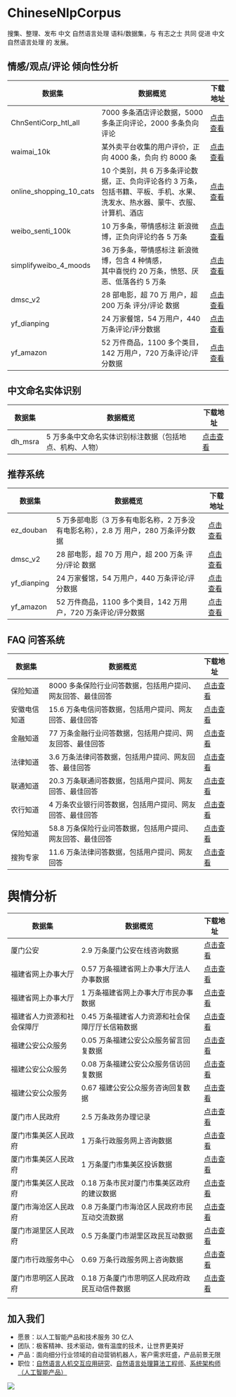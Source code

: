 # ChineseNlpCorpus
搜集、整理、发布 中文 自然语言处理 语料/数据集，与 有志之士 共同 促进 中文 自然语言处理 的 发展。

## 情感/观点/评论 倾向性分析

| 数据集 | 数据概览 | 下载地址 |
| ----- | -------- | ------- |
| ChnSentiCorp_htl_all | 7000 多条酒店评论数据，5000 多条正向评论，2000 多条负向评论 | [点击查看](./datasets/ChnSentiCorp_htl_all/intro.ipynb) |
| waimai_10k | 某外卖平台收集的用户评价，正向 4000 条，负向 约 8000 条 | [点击查看](./datasets/waimai_10k/intro.ipynb) |
| online_shopping_10_cats | 10 个类别，共 6 万多条评论数据，正、负向评论各约 3 万条，<br /> 包括书籍、平板、手机、水果、洗发水、热水器、蒙牛、衣服、计算机、酒店 | [点击查看](./datasets/online_shopping_10_cats/intro.ipynb) |
| weibo_senti_100k | 10 万多条，带情感标注 新浪微博，正负向评论约各 5 万条 | [点击查看](./datasets/weibo_senti_100k/intro.ipynb) |
| simplifyweibo_4_moods | 36 万多条，带情感标注 新浪微博，包含 4 种情感，<br /> 其中喜悦约 20 万条，愤怒、厌恶、低落各约 5 万条 | [点击查看](./datasets/simplifyweibo_4_moods/intro.ipynb) |
| dmsc_v2 | 28 部电影，超 70 万 用户，超 200 万条 评分/评论 数据 | [点击查看](./datasets/dmsc_v2/intro.ipynb) |
| yf_dianping | 24 万家餐馆，54 万用户，440 万条评论/评分数据 | [点击查看](./datasets/yf_dianping/intro.ipynb) |
| yf_amazon | 52 万件商品，1100 多个类目，142 万用户，720 万条评论/评分数据 | [点击查看](./datasets/yf_amazon/intro.ipynb) |

## 中文命名实体识别

| 数据集 | 数据概览 | 下载地址 |
| ----- | -------- | ------- |
| dh_msra | 5 万多条中文命名实体识别标注数据（包括地点、机构、人物） | [点击查看](./datasets/dh_msra/intro.ipynb) |

## 推荐系统

| 数据集 | 数据概览 | 下载地址 |
| ----- | -------- | ------- |
| ez_douban | 5 万多部电影（3 万多有电影名称，2 万多没有电影名称），2.8 万 用户，280 万条评分数据 | [点击查看](./datasets/ez_douban/intro.ipynb) |
| dmsc_v2 | 28 部电影，超 70 万 用户，超 200 万条 评分/评论 数据 | [点击查看](./datasets/dmsc_v2/intro.ipynb) |
| yf_dianping | 24 万家餐馆，54 万用户，440 万条评论/评分数据 | [点击查看](./datasets/yf_dianping/intro.ipynb) |
| yf_amazon | 52 万件商品，1100 多个类目，142 万用户，720 万条评论/评分数据 | [点击查看](./datasets/yf_amazon/intro.ipynb) |

## FAQ 问答系统

| 数据集 | 数据概览 | 下载地址 |
| ----- | -------- | ------- |
| 保险知道 | 8000 多条保险行业问答数据，包括用户提问、网友回答、最佳回答 | [点击查看](./datasets/baoxianzhidao/intro.ipynb) |
| 安徽电信知道 | 15.6 万条电信问答数据，包括用户提问、网友回答、最佳回答 | [点击查看](./datasets/anhuidianxinzhidao/intro.ipynb) |
| 金融知道 | 77 万条金融行业问答数据，包括用户提问、网友回答、最佳回答 | [点击查看](./datasets/financezhidao/intro.ipynb) |
| 法律知道 | 3.6 万条法律问答数据，包括用户提问、网友回答、最佳回答 | [点击查看](./datasets/lawzhidao/intro.ipynb) |
| 联通知道 | 20.3 万条联通问答数据，包括用户提问、网友回答、最佳回答 | [点击查看](./datasets/liantongzhidao/intro.ipynb) |
| 农行知道 | 4 万条农业银行问答数据，包括用户提问、网友回答、最佳回答 | [点击查看](./datasets/nonghangzhidao/intro.ipynb) |
| 保险知道 | 58.8 万条保险行业问答数据，包括用户提问、网友回答、最佳回答 | [点击查看](./datasets/baoxianzhidao/intro.ipynb) |
| 搜狗专家 | 11.6 万条法律问答数据，包括用户提问、网友回答 | [点击查看](./datasets/sogouzhuanjia/intro.ipynb) |

# 舆情分析

| 数据集                     | 数据概览                                        | 下载地址                                           |
| -------------------------- | ----------------------------------------------- | -------------------------------------------------- |
| 厦门公安                   | 2.9 万条厦门公安在线咨询数据                    | [点击查看](./datasets/govpol/intro.ipynb)          |
| 福建省网上办事大厅         | 0.57 万条福建省网上办事大厅法人办事数据         | [点击查看](./datasets/fjbslegalperson/intro.ipynb) |
| 福建省网上办事大厅         | 1 万条福建省网上办事大厅市民办事数据            | [点击查看](./datasets/fjbspersonal/intro.ipynb)    |
| 福建省人力资源和社会保障厅 | 0.45 万条福建省人力资源和社会保障厅厅长信箱数据 | [点击查看](./datasets/fjrs_filter/intro.ipynb)     |
| 福建公安公众服务           | 0.05 万条福建公安公众服务留言回复数据           | [点击查看](./datasets/galy/intro.ipynb)            |
| 福建公安公众服务           | 0.08 万条福建公安公众服务信访回复数据           | [点击查看](./datasets/gaxf/intro.ipynb)            |
| 福建公安公众服务           | 0.67 福建公安公众服务咨询回复数据               | [点击查看](./datasets/gazx/intro.ipynb)            |
| 厦门市人民政府             | 2.5 万条政务办理记录                            | [点击查看](./datasets/gats/intro.ipynb)            |
| 厦门市集美区人民政府       | 1 万条行政服务网上咨询数据                      | [点击查看](./datasets/govask/intro.ipynb)          |
| 厦门市集美区人民政府       | 1 万条厦门市集美区投诉数据                      | [点击查看](./datasets/govcom/intro.ipynb)          |
| 厦门市集美区人民政府       | 0.18 万条市民对厦门市集美区政府的建议数据       | [点击查看](./datasets/govsug/intro.ipynb)          |
| 厦门市海沧区人民政府       | 0.8 万条厦门市海沧区人民政府市民互动交流数据    | [点击查看](./datasets/govhac/intro.ipynb)          |
| 厦门市湖里区人民政府       | 0.5 万条厦门市湖里区政民互动数据                | [点击查看](./datasets/govhl/intro.ipynb)           |
| 厦门市行政服务中心         | 0.69 万条行政服务网上咨询数据                   | [点击查看](./datasets/govline/intro.ipynb)         |
| 厦门市思明区人民政府       | 0.18 万条厦门市思明区人民政府政民互动信件数据   | [点击查看](./datasets/govsm/intro.ipynb)           |
|                            |                                                 |                                                    |



## 加入我们

- 愿景：以人工智能产品和技术服务 30 亿人
- 团队：极客精神、技术驱动，做有温度的技术，让世界更美好
- 产品：面向细分行业领域的自动营销机器人，客户需求旺盛，产品前景无限
- 职位：[自然语言人机交互应用研究](./docs/recruit/researcher.md)、[自然语言处理算法工程师](./docs/recruit/engineer.md)、[系统架构师（人工智能产品）](./docs/recruit/architect.md)

![](./docs/images/recruit/recruit_banner.png)